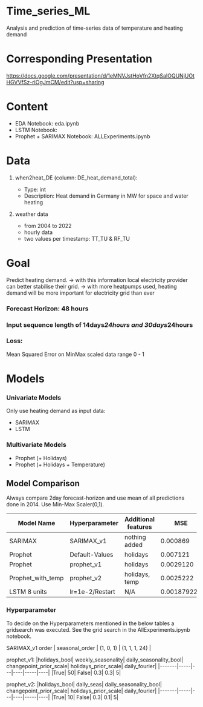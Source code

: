 # Time_series_ML
Analysis and prediction of time-series data of temperature and heating demand

# Corresponding Presentation
https://docs.google.com/presentation/d/1eMNVJstHoVfn2XtqSaIOQUNjUOtHGVVfSz-riOgJmCM/edit?usp=sharing

# Content
- EDA Notebook: eda.ipynb
- LSTM Notebook: 
- Prophet + SARIMAX Notebook: ALLExperiments.ipynb
  
# Data
1. when2heat_DE (column: DE_heat_demand_total): 
    - Type: int
    - Description: Heat demand in Germany in MW for space and water heating

2. weather data
     - from 2004 to 2022
     - hourly data
     - two values per timestamp: TT_TU & RF_TU

# Goal
Predict heating demand.
-> with this information local electricity provider can better stabilise their grid.
-> with more heatpumps used, heating demand will be more important for electricity grid than ever

### Forecast Horizon: 48 hours
### Input sequence length of 14days*24hours and 30days*24hours

### Loss:
Mean Squared Error on MinMax scaled data range 0 - 1

# Models

### Univariate Models
Only use heating demand as input data:
- SARIMAX
- LSTM

### Multivariate Models
- Prophet (+ Holidays)
- Prophet (+ Holidays + Temperature)


## Model Comparison
Always compare 2day forecast-horizon and use mean of all predictions done in 2014.
Use Min-Max Scaler(0,1).

| Model Name        | Hyperparameter     | Additional features | MSE         |
|-------------------|--------------------|---------------------|-------------|
| SARIMAX           | SARIMAX_v1         | nothing added       | 0.000869    |
| Prophet           | Default-Values     | holidays            | 0.007121    |
| Prophet           | prophet_v1         | holidays            | 0.0029120   |
| Prophet_with_temp | prophet_v2         | holidays, temp      | 0.0025222   |
| LSTM   8 units    | lr=1e-2/Restart    | N/A                 | 0.001879228 |

### Hyperparameter
To decide on the Hyperparameters mentioned in the below tables a gridsearch was executed. See the grid search in the AllExperiments.ipynb notebook.

SARIMAX_v1
order | seasonal_order |
(1, 0, 1) | (1, 1, 1, 24) |

prophet_v1:
|holidays_bool| weekly_seasonality| daily_seasonality_bool| changepoint_prior_scale| holidays_prior_scale| daily_fourier|
|-------|-----|---|----|-----|----|
|True|           50|                 False|                  0.3|                    0.3|                    5|

prophet_v2: 
|holidays_bool| daily_seas| daily_seasonality_bool| changepoint_prior_scale| holidays_prior_scale| daily_fourier|
|-------|-----|---|----|-----|----|
|True|         10|         False|                      0.3|                    0.1|                        5|
